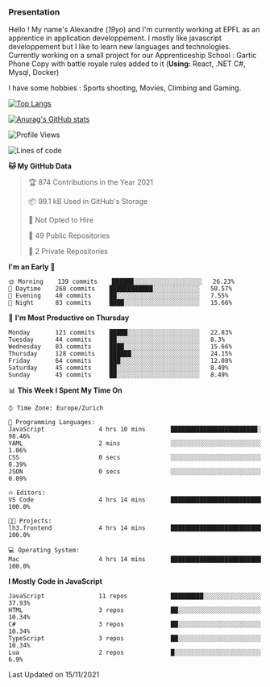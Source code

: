 ### Presentation

Hello ! My name's Alexandre (_19yo_) and I'm currently working at EPFL as an apprentice in application developpement. I mostly like javascript developpement but I like to learn new languages and technologies. Currently working on a small project for our Apprenticeship School : Gartic Phone Copy with battle royale rules added to it (**Using:** React, .NET C#, Mysql, Docker)

I have some hobbies : Sports shooting, Movies, Climbing and Gaming.

[![Top Langs](https://github-readme-stats.vercel.app/api/top-langs/?username=jaavlex&layout=compact&langs_count=8&theme=react)](https://github.com/anuraghazra/github-readme-stats)

[![Anurag's GitHub stats](https://github-readme-stats.vercel.app/api?username=jaavlex&theme=react&show_icons=true&count_private=true)](https://github.com/anuraghazra/github-readme-stats)

<!--START_SECTION:waka-->
![Profile Views](http://img.shields.io/badge/Profile%20Views-6-blue)

![Lines of code](https://img.shields.io/badge/From%20Hello%20World%20I%27ve%20Written-5.4%20million%20lines%20of%20code-blue)

**🐱 My GitHub Data** 

> 🏆 874 Contributions in the Year 2021
 > 
> 📦 99.1 kB Used in GitHub's Storage 
 > 
> 🚫 Not Opted to Hire
 > 
> 📜 49 Public Repositories 
 > 
> 🔑 2 Private Repositories  
 > 
**I'm an Early 🐤** 

```text
🌞 Morning    139 commits    ██████░░░░░░░░░░░░░░░░░░░   26.23% 
🌆 Daytime    268 commits    ████████████░░░░░░░░░░░░░   50.57% 
🌃 Evening    40 commits     ██░░░░░░░░░░░░░░░░░░░░░░░   7.55% 
🌙 Night      83 commits     ████░░░░░░░░░░░░░░░░░░░░░   15.66%

```
📅 **I'm Most Productive on Thursday** 

```text
Monday       121 commits    █████░░░░░░░░░░░░░░░░░░░░   22.83% 
Tuesday      44 commits     ██░░░░░░░░░░░░░░░░░░░░░░░   8.3% 
Wednesday    83 commits     ████░░░░░░░░░░░░░░░░░░░░░   15.66% 
Thursday     128 commits    ██████░░░░░░░░░░░░░░░░░░░   24.15% 
Friday       64 commits     ███░░░░░░░░░░░░░░░░░░░░░░   12.08% 
Saturday     45 commits     ██░░░░░░░░░░░░░░░░░░░░░░░   8.49% 
Sunday       45 commits     ██░░░░░░░░░░░░░░░░░░░░░░░   8.49%

```


📊 **This Week I Spent My Time On** 

```text
⌚︎ Time Zone: Europe/Zurich

💬 Programming Languages: 
JavaScript               4 hrs 10 mins       ████████████████████████░   98.46% 
YAML                     2 mins              ░░░░░░░░░░░░░░░░░░░░░░░░░   1.06% 
CSS                      0 secs              ░░░░░░░░░░░░░░░░░░░░░░░░░   0.39% 
JSON                     0 secs              ░░░░░░░░░░░░░░░░░░░░░░░░░   0.09%

🔥 Editors: 
VS Code                  4 hrs 14 mins       █████████████████████████   100.0%

🐱‍💻 Projects: 
lh3.frontend             4 hrs 14 mins       █████████████████████████   100.0%

💻 Operating System: 
Mac                      4 hrs 14 mins       █████████████████████████   100.0%

```

**I Mostly Code in JavaScript** 

```text
JavaScript               11 repos            █████████░░░░░░░░░░░░░░░░   37.93% 
HTML                     3 repos             ██░░░░░░░░░░░░░░░░░░░░░░░   10.34% 
C#                       3 repos             ██░░░░░░░░░░░░░░░░░░░░░░░   10.34% 
TypeScript               3 repos             ██░░░░░░░░░░░░░░░░░░░░░░░   10.34% 
Lua                      2 repos             █░░░░░░░░░░░░░░░░░░░░░░░░   6.9%

```



 Last Updated on 15/11/2021
<!--END_SECTION:waka-->
